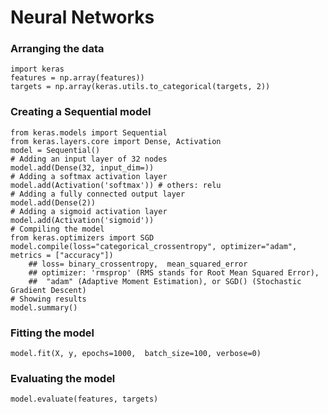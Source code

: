 # Neural Networks

### Arranging the data  
	import keras
	features = np.array(features))
	targets = np.array(keras.utils.to_categorical(targets, 2))

### Creating a Sequential model
	from keras.models import Sequential
	from keras.layers.core import Dense, Activation
	model = Sequential()	
	# Adding an input layer of 32 nodes 
	model.add(Dense(32, input_dim=))
	# Adding a softmax activation layer
	model.add(Activation('softmax')) # others: relu
	# Adding a fully connected output layer
	model.add(Dense(2))
	# Adding a sigmoid activation layer
	model.add(Activation('sigmoid'))
	# Compiling the model  
	from keras.optimizers import SGD
	model.compile(loss="categorical_crossentropy", optimizer="adam", metrics = ["accuracy"]) 
		## loss= binary_crossentropy,  mean_squared_error
		## optimizer: 'rmsprop' (RMS stands for Root Mean Squared Error), 
		##	"adam" (Adaptive Moment Estimation), or SGD() (Stochastic Gradient Descent)
	# Showing results  
	model.summary()
	
### Fitting the model 
	model.fit(X, y, epochs=1000,  batch_size=100, verbose=0)
	
### Evaluating the model 
	model.evaluate(features, targets)

